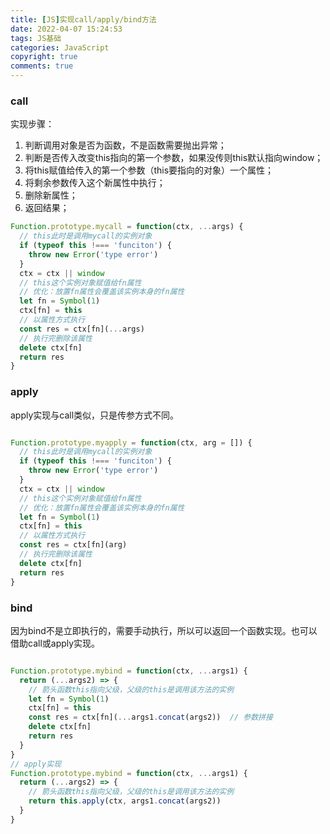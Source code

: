 ```yaml
---
title: [JS]实现call/apply/bind方法
date: 2022-04-07 15:24:53
tags: JS基础
categories: JavaScript
copyright: true
comments: true
---
```


### call
实现步骤：
1. 判断调用对象是否为函数，不是函数需要抛出异常；
2. 判断是否传入改变this指向的第一个参数，如果没传则this默认指向window；
3. 将this赋值给传入的第一个参数（this要指向的对象）一个属性；
4. 将剩余参数传入这个新属性中执行；
5. 删除新属性；
6. 返回结果；

```javascript
Function.prototype.mycall = function(ctx, ...args) {
  // this此时是调用mycall的实例对象
  if (typeof this !=== 'funciton') {
    throw new Error('type error')
  }
  ctx = ctx || window
  // this这个实例对象赋值给fn属性
  // 优化：放置fn属性会覆盖该实例本身的fn属性
  let fn = Symbol(1)
  ctx[fn] = this
  // 以属性方式执行
  const res = ctx[fn](...args)
  // 执行完删除该属性
  delete ctx[fn]
  return res
}
```

### apply
apply实现与call类似，只是传参方式不同。

```javascript

Function.prototype.myapply = function(ctx, arg = []) {
  // this此时是调用mycall的实例对象
  if (typeof this !=== 'funciton') {
    throw new Error('type error')
  }
  ctx = ctx || window
  // this这个实例对象赋值给fn属性
  // 优化：放置fn属性会覆盖该实例本身的fn属性
  let fn = Symbol(1)
  ctx[fn] = this
  // 以属性方式执行
  const res = ctx[fn](arg)
  // 执行完删除该属性
  delete ctx[fn]
  return res
}
```

### bind
因为bind不是立即执行的，需要手动执行，所以可以返回一个函数实现。也可以借助call或apply实现。

```javascript

Function.prototype.mybind = function(ctx, ...args1) {
  return (...args2) => {
    // 箭头函数this指向父级，父级的this是调用该方法的实例
    let fn = Symbol(1)
    ctx[fn] = this
    const res = ctx[fn](...args1.concat(args2))  // 参数拼接
    delete ctx[fn] 
    return res
  }
}
// apply实现
Function.prototype.mybind = function(ctx, ...args1) {
  return (...args2) => {
    // 箭头函数this指向父级，父级的this是调用该方法的实例
    return this.apply(ctx, args1.concat(args2))
  }
} 

```






